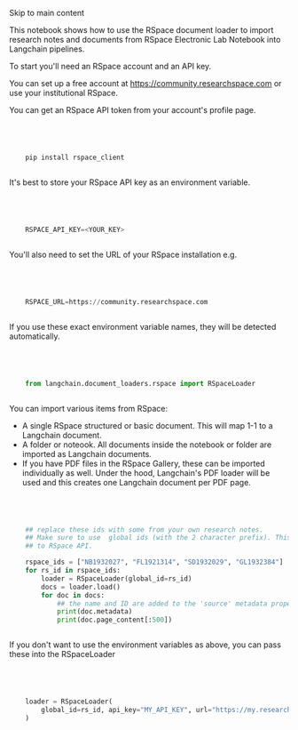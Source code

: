 

Skip to main content

This notebook shows how to use the RSpace document loader to import research notes and documents from RSpace Electronic Lab Notebook into Langchain pipelines.

To start you'll need an RSpace account and an API key.

You can set up a free account at https://community.researchspace.com or use your institutional RSpace.

You can get an RSpace API token from your account's profile page.

```python




    pip install rspace_client



```


It's best to store your RSpace API key as an environment variable.

```python




    RSPACE_API_KEY=<YOUR_KEY>



```


You'll also need to set the URL of your RSpace installation e.g.

```python




    RSPACE_URL=https://community.researchspace.com



```


If you use these exact environment variable names, they will be detected automatically.

```python




    from langchain.document_loaders.rspace import RSpaceLoader



```


You can import various items from RSpace:

  * A single RSpace structured or basic document. This will map 1-1 to a Langchain document.
  * A folder or noteook. All documents inside the notebook or folder are imported as Langchain documents.
  * If you have PDF files in the RSpace Gallery, these can be imported individually as well. Under the hood, Langchain's PDF loader will be used and this creates one Langchain document per PDF page.

```python




    ## replace these ids with some from your own research notes.
    ## Make sure to use  global ids (with the 2 character prefix). This helps the loader know which API calls to make
    ## to RSpace API.

    rspace_ids = ["NB1932027", "FL1921314", "SD1932029", "GL1932384"]
    for rs_id in rspace_ids:
        loader = RSpaceLoader(global_id=rs_id)
        docs = loader.load()
        for doc in docs:
            ## the name and ID are added to the 'source' metadata property.
            print(doc.metadata)
            print(doc.page_content[:500])



```


If you don't want to use the environment variables as above, you can pass these into the RSpaceLoader

```python




    loader = RSpaceLoader(
        global_id=rs_id, api_key="MY_API_KEY", url="https://my.researchspace.com"
    )



```
